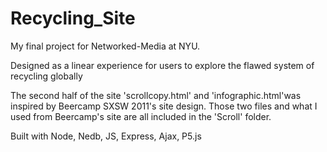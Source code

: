 # Recycling_Site
My final project for Networked-Media at NYU. 

Designed as a linear experience for users to explore the flawed system of recycling globally

The second half of the site 'scrollcopy.html' and 'infographic.html'was inspired by Beercamp SXSW 2011's site design. Those two files and what I used from Beercamp's site are all included in the 'Scroll' folder. 

Built with Node, Nedb, JS, Express, Ajax, P5.js


